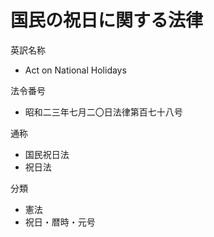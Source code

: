 # 国民の祝日に関する法律

英訳名称

- Act on National Holidays

法令番号

- 昭和二三年七月二〇日法律第百七十八号

通称

- 国民祝日法
- 祝日法

分類

- 憲法
- 祝日・暦時・元号
